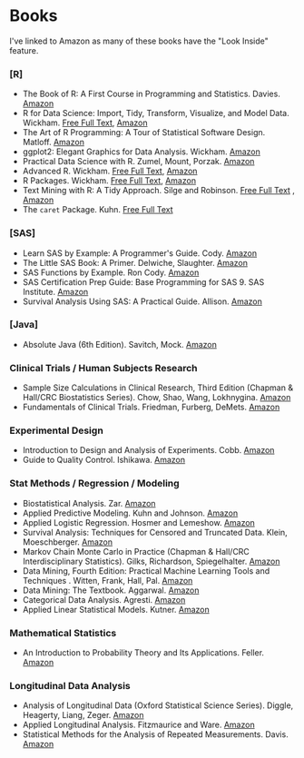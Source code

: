 # Books
I've linked to Amazon as many of these books have the "Look Inside" feature. 
### [R]
* The Book of R: A First Course in Programming and Statistics. Davies. [Amazon](https://www.amazon.com/Book-First-Course-Programming-Statistics/dp/1593276516)
* R for Data Science: Import, Tidy, Transform, Visualize, and Model Data. Wickham. [Free Full Text](http://r4ds.had.co.nz/), [Amazon](https://www.amazon.com/Data-Science-Transform-Visualize-Model/dp/1491910399)
* The Art of R Programming: A Tour of Statistical Software Design. Matloff. [Amazon](https://www.amazon.com/Art-Programming-Statistical-Software-Design/dp/1593273843)
* ggplot2: Elegant Graphics for Data Analysis. Wickham. [Amazon](https://www.amazon.com/dp/331924275X/ref=rdr_ext_sb_ti_sims_7)
* Practical Data Science with R. Zumel, Mount, Porzak. [Amazon](https://www.amazon.com/Practical-Data-Science-Nina-Zumel/dp/1617291560/)
* Advanced R. Wickham. [Free Full Text](http://adv-r.had.co.nz/), [Amazon](https://www.amazon.com/dp/1466586966/ref=cm_sw_su_dp?tag=devtools-20)
* R Packages. Wickham. [Free Full Text](http://r-pkgs.had.co.nz/), [Amazon](https://www.amazon.com/dp/1491910593/ref=cm_sw_su_dp?tag=r-pkgs-20)
* Text Mining with R: A Tidy Approach. Silge and Robinson. [Free Full Text](https://www.tidytextmining.com/index.html) , [Amazon](https://www.amazon.com/gp/product/1491981652/ref=as_li_tl?ie=UTF8&tag=juliasilge-20&camp=1789&creative=9325&linkCode=as2&creativeASIN=1491981652&linkId=0e92d44b0aa39ab34608ffa582dbd490)
* The `caret` Package. Kuhn. [Free Full Text](https://topepo.github.io/caret/index.html) 

### [SAS]
* Learn SAS by Example: A Programmer's Guide. Cody. [Amazon](https://www.amazon.com/Learning-SAS-Example-Programmers-Guide/dp/1599941651/)
* The Little SAS Book: A Primer. Delwiche, Slaughter. [Amazon](https://www.amazon.com/Little-SAS-Book-Primer-Fifth/dp/1612903436/)
* SAS Functions by Example. Ron Cody. [Amazon](https://www.amazon.com/SAS-Functions-Example-Second-Cody/dp/1607643405)
* SAS Certification Prep Guide: Base Programming for SAS 9. SAS Institute. [Amazon](https://www.amazon.com/SAS-Certification-Prep-Guide-Programming/dp/1607649241)
* Survival Analysis Using SAS: A Practical Guide. Allison. [Amazon](https://www.amazon.com/Survival-Analysis-Using-SAS-Practical/dp/1599946408)

### [Java]
* Absolute Java (6th Edition). Savitch, Mock. [Amazon](https://www.amazon.com/Absolute-Java-6th-Walter-Savitch/dp/0134041674/)

### Clinical Trials / Human Subjects Research
* Sample Size Calculations in Clinical Research, Third Edition (Chapman & Hall/CRC Biostatistics Series). Chow, Shao, Wang, Lokhnygina. [Amazon](https://www.amazon.com/Calculations-Clinical-Research-Chapman-Biostatistics/dp/1138740985) 
* Fundamentals of Clinical Trials. Friedman, Furberg, DeMets. [Amazon](https://www.amazon.com/Fundamentals-Clinical-Trials-Lawrence-Friedman/dp/0387985867)

### Experimental Design
* Introduction to Design and Analysis of Experiments. Cobb. [Amazon](https://www.amazon.com/Introduction-Design-Analysis-Experiments-George/dp/047041216X)
* Guide to Quality Control. Ishikawa. [Amazon](https://www.amazon.com/Guide-Quality-Control-Kaoru-Ishikawa/dp/9283310365)

### Stat Methods / Regression / Modeling
* Biostatistical Analysis. Zar. [Amazon](https://www.amazon.com/Biostatistical-Analysis-5th-Jerrold-Zar/dp/0131008463)
* Applied Predictive Modeling. Kuhn and Johnson. [Amazon](https://www.amazon.com/Applied-Predictive-Modeling-Max-Kuhn/dp/1461468485)
* Applied Logistic Regression. Hosmer and Lemeshow. [Amazon](https://www.amazon.com/Applied-Logistic-Regression-David-Hosmer/dp/0470582472)
* Survival Analysis: Techniques for Censored and Truncated Data. Klein, Moeschberger. [Amazon](https://www.amazon.com/Survival-Analysis-Techniques-Truncated-Statistics/dp/038795399X)
* Markov Chain Monte Carlo in Practice (Chapman & Hall/CRC Interdisciplinary Statistics). Gilks, Richardson, Spiegelhalter. [Amazon](https://www.amazon.com/Markov-Practice-Chapman-Interdisciplinary-Statistics/dp/0412055511/)
* Data Mining, Fourth Edition: Practical Machine Learning Tools and Techniques . Witten, Frank, Hall, Pal. [Amazon](https://www.amazon.com/Data-Mining-Fourth-Techniques-Management/dp/0128042915/)
* Data Mining: The Textbook. Aggarwal. [Amazon](https://www.amazon.com/Data-Mining-Textbook-Charu-Aggarwal/dp/3319141414/)
* Categorical Data Analysis. Agresti. [Amazon](https://www.amazon.com/Categorical-Data-Analysis-Alan-Agresti/dp/0470463635)
* Applied Linear Statistical Models. Kutner. [Amazon](https://www.amazon.com/Statistical-McGraw-Hill-Operations-Decision-Sciences/dp/0072386886)

### Mathematical Statistics
* An Introduction to Probability Theory and Its Applications. Feller. [Amazon](https://www.amazon.com/Introduction-Probability-Theory-Applications-William/dp/B000VEJQG4/)

### Longitudinal Data Analysis
* Analysis of Longitudinal Data (Oxford Statistical Science Series). Diggle, Heagerty, Liang, Zeger. [Amazon](https://www.amazon.com/Analysis-Longitudinal-Oxford-Statistical-Science/dp/0199676755)
* Applied Longitudinal Analysis. Fitzmaurice and Ware. [Amazon](https://www.amazon.com/Applied-Longitudinal-Analysis-Garrett-Fitzmaurice/dp/0470380276)
* Statistical Methods for the Analysis of Repeated Measurements. Davis. [Amazon](https://www.amazon.com/Statistical-Analysis-Repeated-Measurements-Statistics/dp/0387953701)


